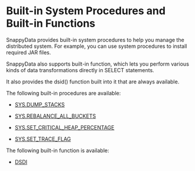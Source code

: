 # Built-in System Procedures and Built-in Functions

SnappyData provides built-in system procedures to help you manage the distributed system. For example, you can use system procedures to install required JAR files.

SnappyData also supports built-in function, which lets you perform various kinds of data transformations directly in SELECT statements.

It also provides the dsid() function built into it that are always available. 
<!--
!!!Note
	If you enable SQL authorization, you must use the <mark> TO BE CONFIRMED [GRANT] </mark> command to grant normal users permission to use these procedures. -->
	
The following built-in procedures are available:

* [SYS.DUMP_STACKS](dump-stacks.md)

* [SYS.REBALANCE_ALL_BUCKETS](rebalance-all-buckets.md)

* [SYS.SET_CRITICAL_HEAP_PERCENTAGE](set_critical_heap_percentage.md)

* [SYS.SET_TRACE_FLAG](set-trace-flag.md)

The following built-in function is available:

* [DSDI](dsdi.md)
